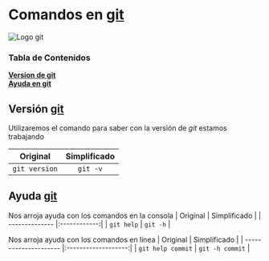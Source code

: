 # Comandos en **[git](https://git-scm.com/)**

![Logo git](https://git-scm.com/images/logo@2x.png)

### Tabla de Contenidos
**[Version de git](#version-git)**<br>
**[Ayuda en git](#ayuda-git)**

## Versión **[git](https://git-scm.com/)**

Utilizaremos el comando para saber con la versión de *git* estamos trabajando

| Original          | Simplificado |
| ----------------- |:------------:|
| ```git version``` | ```git -v``` |

## Ayuda **[git](https://git-scm.com/)**

Nos arroja ayuda con los comandos en la consola
| Original       | Simplificado |
| -------------- |:------------:|
| ```git help``` | ```git -h``` |

Nos arroja ayuda con los comandos en línea
| Original              | Simplificado        |
| --------------------- |:-------------------:|
| ```git help commit``` | ```git -h commit``` |

## 